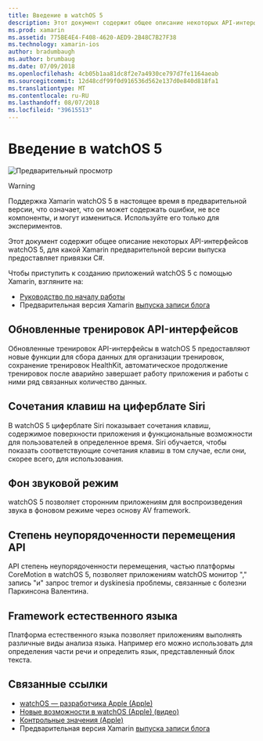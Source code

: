 ```yaml
---
title: Введение в watchOS 5
description: Этот документ содержит общее описание некоторых API-интерфейсов watchOS 5, для какой Xamarin предварительной версии выпуска предоставляет привязки C#.
ms.prod: xamarin
ms.assetid: 775BE4E4-F408-4620-AED9-2B48C7B27F38
ms.technology: xamarin-ios
author: bradumbaugh
ms.author: brumbaug
ms.date: 07/09/2018
ms.openlocfilehash: 4cb05b1aa81dc8f2e7a4930ce797d7fe1164aeab
ms.sourcegitcommit: 12d48cdf99f0d916536d562e137d0e840d818fa1
ms.translationtype: MT
ms.contentlocale: ru-RU
ms.lasthandoff: 08/07/2018
ms.locfileid: "39615513"
---
```

# <a name="introduction-to-watchos-5"></a>Введение в watchOS 5

 ![Предварительный просмотр](~/media/shared/preview.png)

> [!WARNING]
> Поддержка Xamarin watchOS 5 в настоящее время в предварительной версии, что означает, что он может содержать ошибки, не все компоненты, и могут измениться. Используйте его только для экспериментов.

Этот документ содержит общее описание некоторых API-интерфейсов watchOS 5, для какой Xamarin предварительной версии выпуска предоставляет привязки C#.

Чтобы приступить к созданию приложений watchOS 5 с помощью Xamarin, взгляните на:

- [Руководство по началу работы](~/ios/platform/introduction-to-ios12/get-started.md)
- Предварительная версия Xamarin [выпуска записи блога](https://releases.xamarin.com/preview-release-xcode-10-beta-5/)

## <a name="updated-workout-apis"></a>Обновленные тренировок API-интерфейсов

Обновленные тренировок API-интерфейсы в watchOS 5 предоставляют новые функции для сбора данных для организации тренировок, сохранение тренировок HealthKit, автоматическое продолжение тренировок после аварийно завершает работу приложения и работы с ними ряд связанных количество данных.

## <a name="shortcuts-on-the-siri-watch-face"></a>Сочетания клавиш на циферблате Siri

В watchOS 5 циферблате Siri показывает сочетания клавиш, содержимое поверхности приложения и функциональные возможности для пользователей в определенное время. Siri обучается, чтобы показать соответствующие сочетания клавиш в том случае, если они, скорее всего, для использования.

## <a name="background-audio-mode"></a>Фон звуковой режим

watchOS 5 позволяет сторонним приложениям для воспроизведения звука в фоновом режиме через основу AV framework.

## <a name="movement-disorder-api"></a>Степень неупорядоченности перемещения API

API степень неупорядоченности перемещения, частью платформы CoreMotion в watchOS 5, позволяет приложениям watchOS монитор "," запись "и" запрос tremor и dyskinesia проблемы, связанные с болезни Паркинсона Валентина.

## <a name="natural-language-framework"></a>Framework естественного языка

Платформа естественного языка позволяет приложениям выполнять различные виды анализа языка. Например его можно использовать для определения части речи и определить язык, представленный блок текста.

## <a name="related-links"></a>Связанные ссылки

- [watchOS — разработчика Apple (Apple)](https://developer.apple.com/watchOS/)
- [Новые возможности в watchOS (Apple) (видео)](https://developer.apple.com/videos/play/wwdc2018/206/)
- [Контрольные значения (Apple)](https://www.apple.com/watch/)
- Предварительная версия Xamarin [выпуска записи блога](https://releases.xamarin.com/preview-release-xcode-10-beta-5/)
